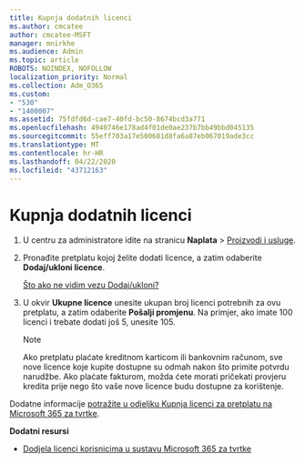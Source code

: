 ```yaml
---
title: Kupnja dodatnih licenci
ms.author: cmcatee
author: cmcatee-MSFT
manager: mnirkhe
ms.audience: Admin
ms.topic: article
ROBOTS: NOINDEX, NOFOLLOW
localization_priority: Normal
ms.collection: Adm_O365
ms.custom:
- "530"
- "1400007"
ms.assetid: 75fdfd6d-cae7-40fd-bc50-8674bcd3a771
ms.openlocfilehash: 4940746e178ad4f01de0ae237b7bb49bbd045135
ms.sourcegitcommit: 55eff703a17e500681d8fa6a87eb067019ade3cc
ms.translationtype: MT
ms.contentlocale: hr-HR
ms.lasthandoff: 04/22/2020
ms.locfileid: "43712163"
---
```

# <a name="buy-additional-licenses"></a>Kupnja dodatnih licenci

1. U centru za administratore idite na stranicu **Naplata** \> [Proizvodi i usluge](https://go.microsoft.com/fwlink/p/?linkid=842054).

2. Pronađite pretplatu kojoj želite dodati licence, a zatim odaberite **Dodaj/ukloni licence**.

    [Što ako ne vidim vezu Dodaj/ukloni?](https://docs.microsoft.com/office365/admin/subscriptions-and-billing/buy-licenses#what-if-i-dont-see-the-addremove-licenses-link)

3. U okvir **Ukupne licence** unesite ukupan broj licenci potrebnih za ovu pretplatu, a zatim odaberite **Pošalji promjenu**. Na primjer, ako imate 100 licenci i trebate dodati još 5, unesite 105.

    > [!NOTE]
    > Ako pretplatu plaćate kreditnom karticom ili bankovnim računom, sve nove licence koje kupite dostupne su odmah nakon što primite potvrdu narudžbe. Ako plaćate fakturom, možda ćete morati pričekati provjeru kredita prije nego što vaše nove licence budu dostupne za korištenje.

Dodatne informacije [potražite u odjeljku Kupnja licenci za pretplatu na Microsoft 365 za tvrtke](https://docs.microsoft.com/office365/admin/subscriptions-and-billing/buy-licenses).  

**Dodatni resursi**

- [Dodjela licenci korisnicima u sustavu Microsoft 365 za tvrtke](https://docs.microsoft.com/office365/admin/subscriptions-and-billing/assign-licenses-to-users)